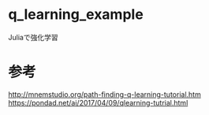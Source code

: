 # q_learning_example
Juliaで強化学習
# 参考
http://mnemstudio.org/path-finding-q-learning-tutorial.htm <br>
https://pondad.net/ai/2017/04/09/qlearning-tutrial.html
